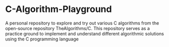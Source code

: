 # C-Algorithm-Playground
A personal repository to explore and try out various C algorithms from the open-source repository TheAlgorithms/C. This repository serves as a practice ground to implement and understand different algorithmic solutions using the C programming language
